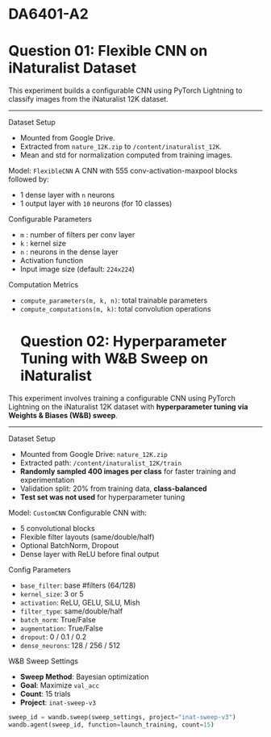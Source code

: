 # DA6401-A2
# Question 01: Flexible CNN on iNaturalist Dataset

This experiment builds a configurable CNN using PyTorch Lightning to classify images from the iNaturalist 12K dataset.

---

 Dataset Setup
- Mounted from Google Drive.
- Extracted from `nature_12K.zip` to `/content/inaturalist_12K`.
- Mean and std for normalization computed from training images.


 Model: `FlexibleCNN`
A CNN with 555 conv-activation-maxpool blocks followed by:
- 1 dense layer with `n` neurons
- 1 output layer with `10` neurons (for 10 classes)

 Configurable Parameters
- `m` : number of filters per conv layer  
- `k` : kernel size  
- `n` : neurons in the dense layer  
- Activation function 
- Input image size (default: `224x224`)  


Computation Metrics
- `compute_parameters(m, k, n)`: total trainable parameters  
- `compute_computations(m, k)`: total convolution operations
  # Question 02: Hyperparameter Tuning with W&B Sweep on iNaturalist 

This experiment involves training a configurable CNN using PyTorch Lightning on the iNaturalist 12K dataset with **hyperparameter tuning via Weights & Biases (W&B) sweep**.

---

 Dataset Setup
- Mounted from Google Drive: `nature_12K.zip`
- Extracted path: `/content/inaturalist_12K/train`
- **Randomly sampled 400 images per class** for faster training and experimentation
- Validation split: 20% from training data, **class-balanced**
- **Test set was not used** for hyperparameter tuning



 Model: `CustomCNN`
Configurable CNN with:
- 5 convolutional blocks
- Flexible filter layouts (same/double/half)
- Optional BatchNorm, Dropout
- Dense layer with ReLU before final output

 Config Parameters
- `base_filter`: base #filters (64/128)
- `kernel_size`: 3 or 5
- `activation`: ReLU, GELU, SiLU, Mish
- `filter_type`: same/double/half
- `batch_norm`: True/False
- `augmentation`: True/False
- `dropout`: 0 / 0.1 / 0.2
- `dense_neurons`: 128 / 256 / 512



 W&B Sweep Settings
- **Sweep Method**: Bayesian optimization
- **Goal**: Maximize `val_acc`
- **Count**: 15 trials
- **Project**: `inat-sweep-v3`

```python
sweep_id = wandb.sweep(sweep_settings, project="inat-sweep-v3")
wandb.agent(sweep_id, function=launch_training, count=15)



